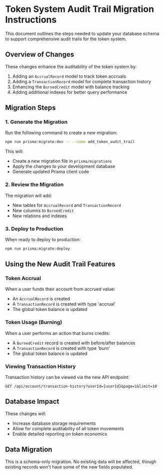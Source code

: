 # Token System Audit Trail Migration Instructions

This document outlines the steps needed to update your database schema to support comprehensive audit trails for the token system.

## Overview of Changes

These changes enhance the auditability of the token system by:

1. Adding an `AccrualRecord` model to track token accruals
2. Adding a `TransactionRecord` model for complete transaction history
3. Enhancing the `BurnedCredit` model with balance tracking
4. Adding additional indexes for better query performance

## Migration Steps

### 1. Generate the Migration

Run the following command to create a new migration:

```bash
npm run prisma:migrate:dev -- --name add_token_audit_trail
```

This will:
- Create a new migration file in `prisma/migrations`
- Apply the changes to your development database
- Generate updated Prisma client code

### 2. Review the Migration

The migration will add:
- New tables for `AccrualRecord` and `TransactionRecord`
- New columns to `BurnedCredit`
- New relations and indexes

### 3. Deploy to Production

When ready to deploy to production:

```bash
npm run prisma:migrate:deploy
```

## Using the New Audit Trail Features

### Token Accrual

When a user funds their account from accrued value:
- An `AccrualRecord` is created
- A `TransactionRecord` is created with type 'accrual'
- The global token balance is updated

### Token Usage (Burning)

When a user performs an action that burns credits:
- A `BurnedCredit` record is created with before/after balances
- A `TransactionRecord` is created with type 'burn'
- The global token balance is updated

### Viewing Transaction History

Transaction history can be viewed via the new API endpoint:
```
GET /api/account/transaction-history?userId={userId}&page=1&limit=10
```

## Database Impact

These changes will:
- Increase database storage requirements
- Allow for complete auditability of all token movements
- Enable detailed reporting on token economics

## Data Migration

This is a schema-only migration. No existing data will be affected, though existing records won't have some of the new fields populated. 